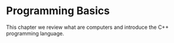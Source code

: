 # Programming Basics

This chapter we review what are computers and introduce the C++ programming language.